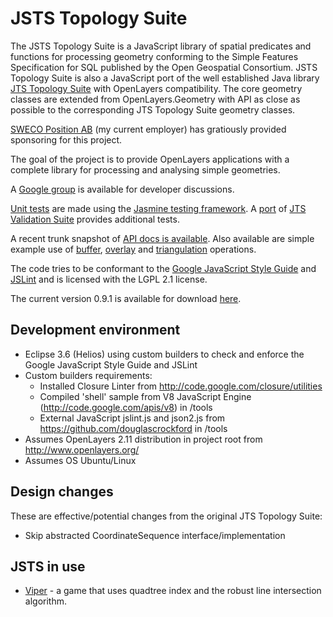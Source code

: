 JSTS Topology Suite
===================

The JSTS Topology Suite is a JavaScript library of spatial predicates and functions 
for processing geometry conforming to the Simple Features Specification for SQL published by
the Open Geospatial Consortium. JSTS Topology Suite is also a JavaScript port of the well 
established Java library [JTS Topology Suite](http://tsusiatsoftware.net/jts/main.html) with
OpenLayers compatibility. The core geometry classes are extended from OpenLayers.Geometry
with API as close as possible to the corresponding JTS Topology Suite geometry classes.

[SWECO Position AB](http://en.sweco.se/en/enswecose/Expertise-/Geographical-IT) (my current employer) has gratiously 
provided sponsoring for this project.

The goal of the project is to provide OpenLayers applications with a complete library for processing
and analysing simple geometries.

A [Google group](http://groups.google.com/group/jsts-devs) is available for developer discussions.

[Unit tests](http://bjornharrtell.github.com/jsts/test/SpecRunner.html) are made
using the [Jasmine testing framework](https://github.com/pivotal/jasmine). A 
[port](http://bjornharrtell.github.com/jsts/validationsuite/index.html) of
[JTS Validation Suite](http://www.vividsolutions.com/jts/tests/index.html) provides
additional tests.

A recent trunk snapshot of [API docs is available](http://bjornharrtell.github.com/jsts/doc/api/index.html). Also
available are simple example use of [buffer](http://bjornharrtell.github.com/jsts/examples/buffer.html), 
[overlay](http://bjornharrtell.github.com/jsts/examples/overlay.html) and [triangulation](http://bjornharrtell.github.com/jsts/examples/triangulation.html)
operations.

The code tries to be conformant to the
[Google JavaScript Style Guide](http://google-styleguide.googlecode.com/svn/trunk/javascriptguide.xml) and
[JSLint](http://www.jslint.com/) and is licensed with the LGPL 2.1 license.

The current version 0.9.1 is available for download [here](https://github.com/downloads/bjornharrtell/jsts/jsts-0.9.1.tar.gz).

Development environment
-----------------------

* Eclipse 3.6 (Helios) using custom builders to check and enforce the Google JavaScript Style Guide and JSLint
* Custom builders requirements:
  * Installed Closure Linter from http://code.google.com/closure/utilities
  * Compiled 'shell' sample from V8 JavaScript Engine (http://code.google.com/apis/v8) in /tools
  * External JavaScript jslint.js and json2.js from https://github.com/douglascrockford in /tools
* Assumes OpenLayers 2.11 distribution in project root from http://www.openlayers.org/
* Assumes OS Ubuntu/Linux

Design changes
--------------

These are effective/potential changes from the original JTS Topology Suite:

* Skip abstracted CoordinateSequence interface/implementation

JSTS in use
-----------

* [Viper](https://github.com/bjornharrtell/viper) - a game that uses quadtree index and the robust line intersection algorithm.
